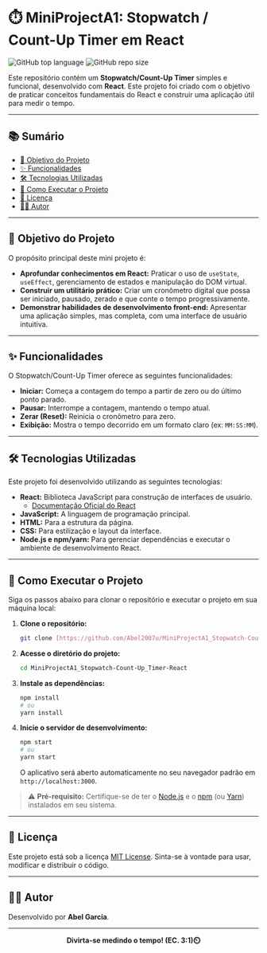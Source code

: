 # ⏱️ MiniProjectA1: Stopwatch / Count-Up Timer em React

![GitHub top language](https://img.shields.io/github/languages/top/Abel2007u/MiniProjectA1_Stopwatch-Count-Up_Timer-React?style=for-the-badge&logo=react)
![GitHub repo size](https://img.shields.io/github/repo-size/Abel2007u/MiniProjectA1_Stopwatch-Count-Up_Timer-React?style=for-the-badge)

Este repositório contém um **Stopwatch/Count-Up Timer** simples e funcional, desenvolvido com **React**. Este projeto foi criado com o objetivo de praticar conceitos fundamentais do React e construir uma aplicação útil para medir o tempo.

---

## 📚 Sumário

- [🎯 Objetivo do Projeto](#-objetivo-do-projeto)
- [✨ Funcionalidades](#-funcionalidades)
- [🛠️ Tecnologias Utilizadas](#️-tecnologias-utilizadas)
- [🚀 Como Executar o Projeto](#-como-executar-o-projeto)
- [📄 Licença](#-licença)
- [👨‍💻 Autor](#-autor)

---

## 🎯 Objetivo do Projeto

O propósito principal deste mini projeto é:

* **Aprofundar conhecimentos em React:** Praticar o uso de `useState`, `useEffect`, gerenciamento de estados e manipulação do DOM virtual.
* **Construir um utilitário prático:** Criar um cronômetro digital que possa ser iniciado, pausado, zerado e que conte o tempo progressivamente.
* **Demonstrar habilidades de desenvolvimento front-end:** Apresentar uma aplicação simples, mas completa, com uma interface de usuário intuitiva.

---

## ✨ Funcionalidades

O Stopwatch/Count-Up Timer oferece as seguintes funcionalidades:

* **Iniciar:** Começa a contagem do tempo a partir de zero ou do último ponto parado.
* **Pausar:** Interrompe a contagem, mantendo o tempo atual.
* **Zerar (Reset):** Reinicia o cronômetro para zero.
* **Exibição:** Mostra o tempo decorrido em um formato claro (ex: `MM:SS:MM`).

---

## 🛠️ Tecnologias Utilizadas

Este projeto foi desenvolvido utilizando as seguintes tecnologias:

* **React:** Biblioteca JavaScript para construção de interfaces de usuário.
    * [Documentação Oficial do React](https://react.dev/)
* **JavaScript:** A linguagem de programação principal.
* **HTML:** Para a estrutura da página.
* **CSS:** Para estilização e layout da interface.
* **Node.js e npm/yarn:** Para gerenciar dependências e executar o ambiente de desenvolvimento React.

---

## 🚀 Como Executar o Projeto

Siga os passos abaixo para clonar o repositório e executar o projeto em sua máquina local:

1.  **Clone o repositório:**
    ```bash
    git clone [https://github.com/Abel2007u/MiniProjectA1_Stopwatch-Count-Up_Timer-React.git](https://github.com/Abel2007u/MiniProjectA1_Stopwatch-Count-Up_Timer-React.git)
    ```

2.  **Acesse o diretório do projeto:**
    ```bash
    cd MiniProjectA1_Stopwatch-Count-Up_Timer-React
    ```

3.  **Instale as dependências:**
    ```bash
    npm install
    # ou
    yarn install
    ```

4.  **Inicie o servidor de desenvolvimento:**
    ```bash
    npm start
    # ou
    yarn start
    ```
    O aplicativo será aberto automaticamente no seu navegador padrão em `http://localhost:3000`.

> ⚠️ **Pré-requisito:** Certifique-se de ter o [Node.js](https://nodejs.org/en/download/) e o [npm](https://docs.npmjs.com/downloading-and-installing-node-js-and-npm) (ou [Yarn](https://classic.yarnpkg.com/en/docs/install/)) instalados em seu sistema.

---

## 📄 Licença

Este projeto está sob a licença [MIT License](https://opensource.org/licenses/MIT). Sinta-se à vontade para usar, modificar e distribuir o código.

---

## 👨‍💻 Autor

Desenvolvido por **Abel Garcia**.

---

<p align="center">
  <b>Divirta-se medindo o tempo! (EC. 3:1)⏲️ </b>
</p>
